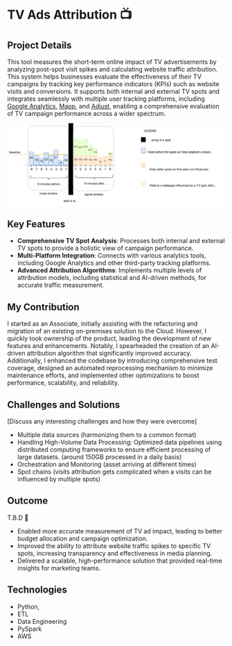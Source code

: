 # TV Ads Attribution 📺

## Project Details
This tool measures the short-term online impact of TV advertisements by analyzing post-spot visit spikes and calculating website traffic attribution. This system helps businesses evaluate the effectiveness of their TV campaigns by tracking key performance indicators (KPIs) such as website visits and conversions. It supports both internal and external TV spots and integrates seamlessly with multiple user tracking platforms, including [Google Analytics](https://marketingplatform.google.com/about/analytics/), [Mapp](https://mapp.com/), and [Adjust](https://www.adjust.com/), enabling a comprehensive evaluation of TV campaign performance across a wider spectrum.

![TV Ads Attribution Visualization](/static/images/projects/tv_ads_attribution.svg)

## Key Features
- **Comprehensive TV Spot Analysis**: Processes both internal and external TV spots to provide a holistic view of campaign performance.
- **Multi-Platform Integration**: Connects with various analytics tools, including Google Analytics and other third-party tracking platforms.
- **Advanced Attribution Algorithms**: Implements multiple levels of attribution models, including statistical and AI-driven methods, for accurate traffic measurement.

## My Contribution
I started as an Associate, initially assisting with the refactoring and migration of an existing on-premises solution to the Cloud. However, I quickly took ownership of the product, leading the development of new features and enhancements. Notably, I spearheaded the creation of an AI-driven attribution algorithm that significantly improved accuracy. Additionally, I enhanced the codebase by introducing comprehensive test coverage, designed an automated reprocessing mechanism to minimize maintenance efforts, and implemented other optimizations to boost performance, scalability, and reliability.

## Challenges and Solutions
[Discuss any interesting challenges and how they were overcome]

- Multiple data sources (harmonizing them to a common format)
- Handling High-Volume Data Processing: Optimized data pipelines using distributed computing frameworks to ensure efficient processing of large datasets. (around 150GB processed in a daily basis)
- Orchestration and Monitoring (asset arriving at different times)
- Spot chains (visits attribution gets complicated when a visits can be influenced by multiple spots)

## Outcome
T.B.D 🚥
- Enabled more accurate measurement of TV ad impact, leading to better budget allocation and campaign optimization.
- Improved the ability to attribute website traffic spikes to specific TV spots, increasing transparency and effectiveness in media planning.
- Delivered a scalable, high-performance solution that provided real-time insights for marketing teams.

## Technologies
- Python, 
- ETL
- Data Engineering
- PySpark
- AWS